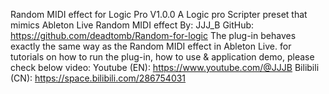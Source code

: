 Random MIDI effect for Logic Pro V1.0.0
A Logic pro Scripter preset that mimics Ableton Live Random MIDI effect
By: JJJ_B 
GitHub: https://github.com/deadtomb/Random-for-logic
The plug-in behaves exactly the same way as the Random MIDI effect in Ableton Live.
for tutorials on how to run the plug-in, how to use & application demo, please check below video:
Youtube (EN): https://www.youtube.com/@JJJB
Bilibili (CN): https://space.bilibili.com/286754031